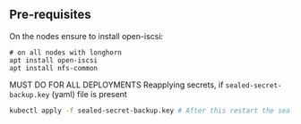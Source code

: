 ## Pre-requisites

On the nodes ensure to install open-iscsi:

```
# on all nodes with longhorn
apt install open-iscsi
apt install nfs-common
```

MUST DO FOR ALL DEPLOYMENTS
Reapplying secrets, if `sealed-secret-backup.key` (yaml) file is present

```sh
kubectl apply -f sealed-secret-backup.key # After this restart the sealed-secrets-controller pod
```



